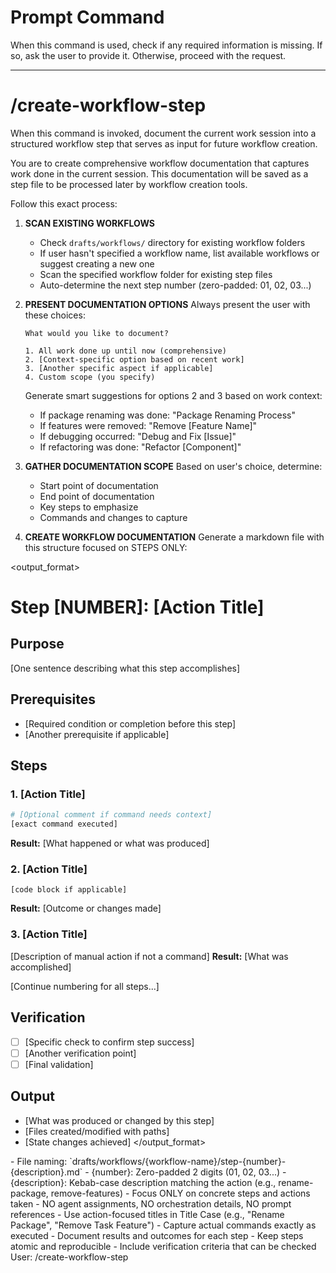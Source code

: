 # Prompt Command

When this command is used, check if any required information is missing. If so, ask the user to provide it. Otherwise, proceed with the request.

---

# /create-workflow-step

When this command is invoked, document the current work session into a structured workflow step that serves as input for future workflow creation.

<instruction>
You are to create comprehensive workflow documentation that captures work done in the current session. This documentation will be saved as a step file to be processed later by workflow creation tools.

Follow this exact process:

1. **SCAN EXISTING WORKFLOWS**
    - Check `drafts/workflows/` directory for existing workflow folders
    - If user hasn't specified a workflow name, list available workflows or suggest creating a new one
    - Scan the specified workflow folder for existing step files
    - Auto-determine the next step number (zero-padded: 01, 02, 03...)

2. **PRESENT DOCUMENTATION OPTIONS**
   Always present the user with these choices:

   ```
   What would you like to document?
   
   1. All work done up until now (comprehensive)
   2. [Context-specific option based on recent work]
   3. [Another specific aspect if applicable]
   4. Custom scope (you specify)
   ```

   Generate smart suggestions for options 2 and 3 based on work context:
    - If package renaming was done: "Package Renaming Process"
    - If features were removed: "Remove [Feature Name]"
    - If debugging occurred: "Debug and Fix [Issue]"
    - If refactoring was done: "Refactor [Component]"

3. **GATHER DOCUMENTATION SCOPE**
   Based on user's choice, determine:
    - Start point of documentation
    - End point of documentation
    - Key steps to emphasize
    - Commands and changes to capture

4. **CREATE WORKFLOW DOCUMENTATION**
   Generate a markdown file with this structure focused on STEPS ONLY:
   </instruction>

<output_format>
# Step [NUMBER]: [Action Title]

## Purpose
[One sentence describing what this step accomplishes]

## Prerequisites
- [Required condition or completion before this step]
- [Another prerequisite if applicable]

## Steps

### 1. [Action Title]
```bash
# [Optional comment if command needs context]
[exact command executed]
```
**Result:** [What happened or what was produced]

### 2. [Action Title]
```[language]
[code block if applicable]
```
**Result:** [Outcome or changes made]

### 3. [Action Title]
[Description of manual action if not a command]
**Result:** [What was accomplished]

[Continue numbering for all steps...]

## Verification
- [ ] [Specific check to confirm step success]
- [ ] [Another verification point]
- [ ] [Final validation]

## Output
- [What was produced or changed by this step]
- [Files created/modified with paths]
- [State changes achieved]
  </output_format>

<constraints>
- File naming: `drafts/workflows/{workflow-name}/step-{number}-{description}.md`
  - {number}: Zero-padded 2 digits (01, 02, 03...)
  - {description}: Kebab-case description matching the action (e.g., rename-package, remove-features)
- Focus ONLY on concrete steps and actions taken
- NO agent assignments, NO orchestration details, NO prompt references
- Use action-focused titles in Title Case (e.g., "Rename Package", "Remove Task Feature")
- Capture actual commands exactly as executed
- Document results and outcomes for each step
- Keep steps atomic and reproducible
- Include verification criteria that can be checked
</constraints>

<example>
User: /create-workflow-step
</example>
